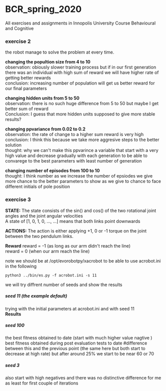 # BCR_spring_2020
All exercises and assignments in Innopolis University Course Behavioural and Cognitive

### exercise 2
the robot manage to solve the problem at every time.<br/>

**changing the popultion size from 4 to 10**<br/>
observation: obiously slower training process but if in our first generation there was an individual with high sum of reward we will have higher rate of getting better rewards<br/>
conclusion: increasing number of population will get us better reward for our final parameters

**changing hidden units from 5 to 50**<br/>
observation: there is no such huge difference from 5 to 50 but maybe I get better sum of reward<br/> 
Conclusion: I guess that more hidden units supposed to give more stable results?

**changing ppvariance from 0.02 to 0.2**<br/>
observation: the rate of change to a higher sum reward is very high
conclusion: I think this because we take more aggresive steps to the better solution<br/>
thought: why we can't make this ppvarince a variable that start with a very high value and decrease gradually with each generation to be able to convarege to the best parameters with least number of generation

**changing number of episodes from 100 to 10**<br/>
thought: I think number as we increase the number of epsiodes we give more chance to the better parameters to show as we give to chance to face different initials of pole position 

### exercise 3
**STATE:**
The state consists of the sin() and cos() of the two rotational joint
angles and the joint angular velocities<br/>
A state of [1, 0, 1, 0, ..., ...] means that both links point downwards<br/>

**ACTIONS:**
The action is either applying +1, 0 or -1 torque on the joint between the two pendulum links.

**Reward**
reward = -1 (as long as our arm didn't reach the line)<br/>
reward = 0 (when our arm reach the line)<br/>


note we should be at /opt/evorobotpy/xacrobot to be able to use acrobot.ini in the following<br/>
```python3  
python3 ../bin/es.py -f acrobot.ini -s 11
```
we will try diffrent number of seeds and show the results <br/>





##### seed 11 (the example default)
trying with the initial parameters at acrobot.ini and with seed 11<br/>
**Results**<br/> 

##### seed 100
the best fitness obtained to date (start with much higher value nagtive )
best fitness obtained during post evaluation tests to date #difference between this and the previous point (the same here but both start to decrease at high rate)
but after around 25% we start to be near 60 or 70
##### seed 3
also start with high negatives and there was no distinctive difference for me as least for first couple of iterations
